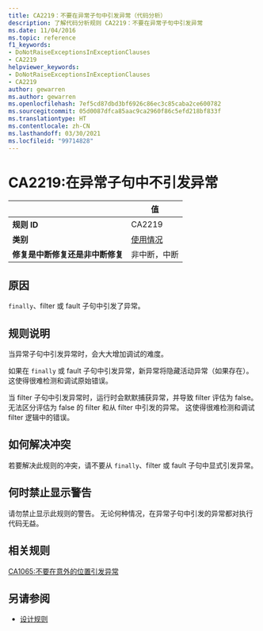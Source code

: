 ```yaml
---
title: CA2219：不要在异常子句中引发异常（代码分析）
description: 了解代码分析规则 CA2219：不要在异常子句中引发异常
ms.date: 11/04/2016
ms.topic: reference
f1_keywords:
- DoNotRaiseExceptionsInExceptionClauses
- CA2219
helpviewer_keywords:
- DoNotRaiseExceptionsInExceptionClauses
- CA2219
author: gewarren
ms.author: gewarren
ms.openlocfilehash: 7ef5cd87dbd3bf6926c86ec3c85caba2ce600782
ms.sourcegitcommit: 05d0087dfca85aac9ca2960f86c5efd218bf833f
ms.translationtype: HT
ms.contentlocale: zh-CN
ms.lasthandoff: 03/30/2021
ms.locfileid: "99714828"
---
```

# <a name="ca2219-do-not-raise-exceptions-in-exception-clauses"></a>CA2219:在异常子句中不引发异常

| | 值 |
|-|-|
| **规则 ID** |CA2219|
| **类别** |[使用情况](usage-warnings.md)|
| **修复是中断修复还是非中断修复** |非中断，中断|

## <a name="cause"></a>原因

`finally`、filter 或 fault 子句中引发了异常。

## <a name="rule-description"></a>规则说明

当异常子句中引发异常时，会大大增加调试的难度。

如果在 `finally` 或 fault 子句中引发异常，新异常将隐藏活动异常（如果存在）。 这使得很难检测和调试原始错误。

当 filter 子句中引发异常时，运行时会默默捕获异常，并导致 filter 评估为 false。 无法区分评估为 false 的 filter 和从 filter 中引发的异常。 这使得很难检测和调试 filter 逻辑中的错误。

## <a name="how-to-fix-violations"></a>如何解决冲突

若要解决此规则的冲突，请不要从 `finally`、filter 或 fault 子句中显式引发异常。

## <a name="when-to-suppress-warnings"></a>何时禁止显示警告

请勿禁止显示此规则的警告。 无论何种情况，在异常子句中引发的异常都对执行代码无益。

## <a name="related-rules"></a>相关规则

[CA1065:不要在意外的位置引发异常](ca1065.md)

## <a name="see-also"></a>另请参阅

- [设计规则](design-warnings.md)
